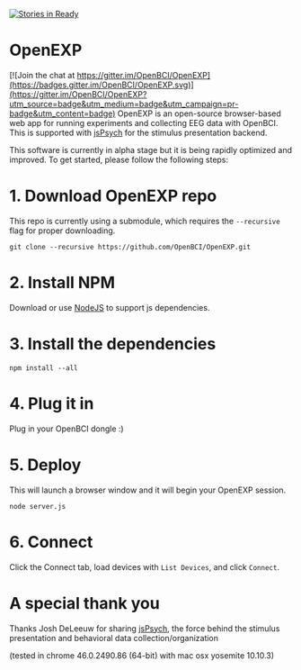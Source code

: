 [![Stories in Ready](https://badge.waffle.io/OpenBCI/OpenEXP.png?label=ready&title=Ready)](https://waffle.io/OpenBCI/OpenEXP)
# OpenEXP

[![Join the chat at https://gitter.im/OpenBCI/OpenEXP](https://badges.gitter.im/OpenBCI/OpenEXP.svg)](https://gitter.im/OpenBCI/OpenEXP?utm_source=badge&utm_medium=badge&utm_campaign=pr-badge&utm_content=badge)
OpenEXP is an open-source browser-based web app for running experiments and collecting EEG data with OpenBCI. This is supported with [jsPsych](https://github.com/jodeleeuw/jsPsych) for the stimulus presentation backend.

This software is currently in alpha stage but it is being rapidly optimized and improved. To get started, please follow the following steps:

# 1. Download OpenEXP repo
This repo is currently using a submodule, which requires the `--recursive` flag for proper downloading.

```
git clone --recursive https://github.com/OpenBCI/OpenEXP.git
```

# 2. Install NPM
Download or use [NodeJS](https://nodejs.org/en/) to support js dependencies.

# 3. Install the dependencies
```
npm install --all
```

# 4. Plug it in
Plug in your OpenBCI dongle :)

# 5. Deploy
This will launch a browser window and it will begin your OpenEXP session.

```node server.js```

# 6. Connect
Click the Connect tab, load devices with `List Devices`, and click `Connect`.

# A special thank you
Thanks Josh DeLeeuw for sharing [jsPsych](https://github.com/jodeleeuw/jsPsych), the force behind the stimulus presentation and behavioral data collection/organization

(tested in chrome 46.0.2490.86 (64-bit) with mac osx yosemite 10.10.3)
